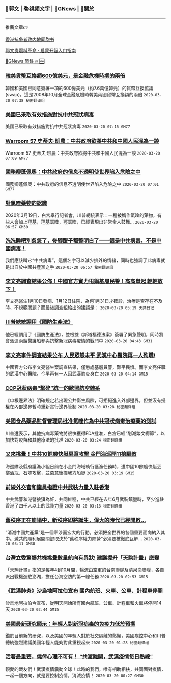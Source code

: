 ###  [:eagle:郭文](https://github.com/ourhimalayas/txt) | [:books:視頻文字](https://github.com/ourhimalayas/txt/blob/master/content/README.md) | [:newspaper:GNews](https://github.com/ourhimalayas/txt/blob/master/content/gnews/README.md) | [:pray:關於](https://github.com/ourhimalayas/home/tree/master/about)
---

推薦文章:point_right:

[香港抗争者致内地同胞书](https://github.com/ourhimalayas/news/blob/master/2019/08/a_letter_from_the_hong_kong_people.md)

[郭文贵爆料革命 · 启蒙开智入门指南](https://github.com/ourhimalayas/txt/issues/1)

[:newspaper:GNews 節錄 :fire: :new:](https://github.com/ourhimalayas/txt/blob/master/content/gnews/README.md) 



### [韓美貨幣互換額600億美元，是金融危機時期的兩倍](/content/gnews/1/README.md)

韓國和美國已同意簽署一項約600億美元（約7.6萬億韓元）的貨幣互換協議(swap)。這是2008年10月全球金融危機時韓美兩國貨幣互換額的兩倍  `2020-03-20 07:38 秘密翻译组`

### [美國已采取有效措施對抗中共冠狀病毒](/content/gnews/2/README.md)

美國已采取有效措施對抗中共冠狀病毒  `2020-03-20 07:15 GM77`

### [Warroom 57 史蒂夫·班農：中共政府欲將中共和中國人民混為一談](/content/gnews/3/README.md)

Warroom 57 史蒂夫·班農：中共政府欲將中共和中國人民混為一談  `2020-03-20 07:09 GM77`

### [國務卿蓬佩奧：中共政府的信息不透明使世界陷入危險之中](/content/gnews/4/README.md)

國務卿蓬佩奧：中共政府的信息不透明使世界陷入危險之中  `2020-03-20 07:01 GM77`

### [對氯喹藥物的認識](/content/gnews/5/README.md)

2020年3月19日，白宮舉行記者會，川普總統表示：一種被稱作氯喹的藥物，有些人會加上羥基，羥基氯喹，羥氯喹，已經表現出非常令人鼓舞...  `2020-03-20 06:57 GM30`

### [洗洗睡吧別忽悠了，後腳跟子都整明白了——這是中共病毒，不是中國病毒！](/content/gnews/6/README.md)

我們應該叫它“中共病毒”，這個名字可以減少排外的情緒，同時也強調了此病毒就是出自於中國共產黨之手  `2020-03-20 06:57 秘密翻译组`

### [李文亮調查結果公佈！中國官方實力甩鍋基層民警！高高舉起 輕輕放下！](/content/gnews/7/README.md)

李文亮醫生1月10日發病、1月12日住院，為何1月31日才確診，治療是否存在不及時、不規範問題？而最後調查組給出的建議是：  `2020-03-20 05:19 灭共日记`

### [川普總統調用《國防生產法》](/content/gnews/8/README.md)

他已經調用了《國防生產法》，並根據《斯塔福德法案》簽署了緊急聲明，同時將會派遣兩艘醫護船參與抗擊新冠病毒疫情的戰鬥中  `2020-03-20 04:43 GM31`

### [李文亮事件調查結果公布 人民眾怒未平 武漢中心醫院再一人殉職!](/content/gnews/9/README.md)

中國官方公布李文亮醫生案調查結果，僅懲處基層員警，難平民憤。而李文亮任職的武漢中心醫院，今早再有一人因武漢肺炎身亡  `2020-03-20 04:14 GM15`

### [CCP冠狀病毒“擊碎”統一的歐盟航空體系](/content/gnews/10/README.md)

《申根邊界法》明確規定若出現公共衛生風險，可拒絕進入外部邊界，但並沒有授權在內部邊界暫時重新實行邊界管制  `2020-03-20 03:28 秘密翻译组`

### [美國食品藥品監督管理局批准氯喹作為中共冠狀病毒治療藥的測試](/content/gnews/11/README.md)

川普還表示，其他抗病毒藥物將很快獲得FDA批准，白宮已經“削減繁文縟節”，以加快對疫苗和其他療法的批准  `2020-03-20 03:24 秘密翻译组`

### [又來挑釁！中共10餘艘快艇惡意攻擊 金門海巡開11槍驅敵](/content/gnews/12/README.md)

海巡隊及縣府護漁小組日前在小金門海域執行護漁任務時，遭中國10餘艘快艇丟擲酒瓶、石塊攻擊，並惡意衝撞我方船艇  `2020-03-20 03:19 GM15`

### [前線外交官和議員指證中共武裝力量入駐香港](/content/gnews/13/README.md)

中共武警和港警狼狽為奸，共同維穩，中共已經在去年6月武裝鎮壓時，至少進駐香港了四千人以上的武裝力量  `2020-03-20 03:13 秘密翻译组`

### [舊秩序正在崩塌中，新秩序即將誕生，偉大的時代已經開啟&#8230;](/content/gnews/14/README.md)

”消滅中國共產黨”是一個牽涉面宏大的行動。必須把全世界的各個重要面向納入其中。滅共的順利展開關鍵取決於“舊秩序權力陣營”必須要被徹底瓦解...  `2020-03-20 03:11 GM30`

### [台灣立委驚爆共機挑釁數量航向有異狀! 建議提升「天駒計畫」應變](/content/gnews/15/README.md)

「天駒計畫」指的是每年4到10月間，輪流由空軍的台南聯隊及清泉崗聯隊，各自派出戰機進駐澎湖，擔任台海空防的第一線任務  `2020-03-20 02:53 GM15`

### [《武漢肺炎》沙烏地阿拉伯宣布 國內航班、火車、公車、計程車停開](/content/gnews/16/README.md)

沙烏地阿拉伯今宣布，從明天開始所有國內航班、公車、計程車和火車將停開14天  `2020-03-20 02:44 GM15`

### [美國最新研究顯示：年輕人對新冠病毒的免疫力低於預期](/content/gnews/17/README.md)

鑑於目前新的研究，以及美國的年輕人對於社交隔離的鬆懈，美國疾控中心和川普總統強烈建議美國年輕人能夠對此重視起來  `2020-03-20 01:28 秘密翻译组`

### [活著最重要，僥倖心理不可有！ “共渡難關，武漢疫情每日熱線”](/content/gnews/18/README.md)

親愛的戰友們！武漢疫情震動全球！此時的我們，唯有相助相扶，共同面對疫情，一起一個方向，就是要控制疫情，消滅疫情！  `2020-03-20 00:27 GM30`

